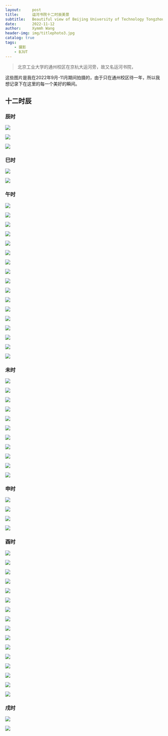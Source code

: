 ```yaml
---
layout:     post
title:      运河书院十二时辰美景
subtitle:   Beautiful view of Beijing University of Technology Tongzhou Campus
date:       2022-11-12
author:     Xymmh Wang
header-img: img/titlephoto3.jpg
catalog: true
tags:
    - 摄影
    - BJUT
---
```



> 北京工业大学的通州校区在京杭大运河旁，故又名运河书院，


这些图片是我在2022年9月-11月期间拍摄的，由于只在通州校区待一年，所以我想记录下在这里的每一个美好的瞬间。


## 十二时辰

### 辰时

![](https://tvax3.sinaimg.cn/large/3dc015b4ly1h826g3czuyj231t2ad4qv.jpg)

![](https://tvax4.sinaimg.cn/large/3dc015b4ly1h825t6fwynj235s2dckjs.jpg)

![](https://tva4.sinaimg.cn/large/3dc015b4ly1h825t7uy1jj235s2dce88.jpg)

### 巳时

![](https://tva2.sinaimg.cn/large/3dc015b4ly1h825tegy8qj23ic2mrqv6.jpg)

![](https://tvax3.sinaimg.cn/large/3dc015b4ly1h825tffsywj22n43iuqv8.jpg)

### 午时

![](https://tvax2.sinaimg.cn/large/3dc015b4ly1h825trzwgzj22yc27l4qu.jpg)

![](https://tvax2.sinaimg.cn/large/3dc015b4ly1h825ttajotj23k02o07wr.jpg)

![](https://tvax3.sinaimg.cn/large/3dc015b4ly1h825tuup3xj237k2eokjw.jpg)

![](https://tvax1.sinaimg.cn/large/3dc015b4ly1h826g4o734j235s2dcb2j.jpg)

![](https://tva3.sinaimg.cn/large/3dc015b4ly1h825twg2fqj23k02o07wr.jpg)

![](https://tvax3.sinaimg.cn/large/3dc015b4ly1h825txvgxjj24gd3cax6x.jpg)

![](https://tvax3.sinaimg.cn/large/3dc015b4ly1h825tz46s0j22mw3ijhdy.jpg)

![](https://tva4.sinaimg.cn/large/3dc015b4ly1h825u0md57j22m23hf4qu.jpg)

![](https://tvax4.sinaimg.cn/large/3dc015b4ly1h825u21bk8j23k02o0e87.jpg)

![](https://tvax4.sinaimg.cn/large/3dc015b4ly1h825u32k8lj23hf2m2e86.jpg)

![](https://tvax3.sinaimg.cn/large/3dc015b4ly1h825u4190zj22o03k0kjp.jpg)

![](https://tvax4.sinaimg.cn/large/3dc015b4ly1h825u511p2j235s2dcx6s.jpg)

![](https://tva3.sinaimg.cn/large/3dc015b4ly1h825u6awnxj23k02o0x6y.jpg)

![](https://tvax3.sinaimg.cn/large/3dc015b4ly1h825u7lj0rj23k02o01l5.jpg)

![](https://tva2.sinaimg.cn/large/3dc015b4ly1h825u8hircj22mh3hzu0z.jpg)

![](https://tva4.sinaimg.cn/large/3dc015b4ly1h825u9ifz9j237k2eox6w.jpg)

![](https://tvax3.sinaimg.cn/large/3dc015b4ly1h825uafprdj239x26lu0z.jpg)

### 未时

![](https://tvax2.sinaimg.cn/large/3dc015b4ly1h825tggo0xj23k02o0b2d.jpg)

![](https://tva3.sinaimg.cn/large/3dc015b4ly1h825thfijgj237k2eoqva.jpg)

![](https://tvax1.sinaimg.cn/large/3dc015b4ly1h825tiakaaj237k2eohdx.jpg)

![](https://tvax2.sinaimg.cn/large/3dc015b4ly1h825tj3dhyj22lq3gynpg.jpg)

![](https://tva1.sinaimg.cn/large/3dc015b4ly1h825tk44uqj237k2eob2d.jpg)

![](https://tvax1.sinaimg.cn/large/3dc015b4ly1h825tkylxij23k02o01l0.jpg)

![](https://tva1.sinaimg.cn/large/3dc015b4ly1h825tlr6paj235s2dcnpf.jpg)

![](https://tva3.sinaimg.cn/large/3dc015b4ly1h825tmy47cj23k02o04qt.jpg)

![](https://tva4.sinaimg.cn/large/3dc015b4ly1h825tnlzd1j22o02nxu0y.jpg)

![](https://tvax1.sinaimg.cn/large/3dc015b4ly1h825tp5nmyj23k02o0u14.jpg)

![](https://tvax4.sinaimg.cn/large/3dc015b4ly1h825tqpwewj23k02o0he1.jpg)

### 申时

![](https://tvax1.sinaimg.cn/large/3dc015b4ly1h825t9zh7jj23hr2m0x6v.jpg)

![](https://tva1.sinaimg.cn/large/3dc015b4ly1h825tbyjs1j227g2y8e87.jpg)

![](https://tva2.sinaimg.cn/large/3dc015b4ly1h825tcxw8sj22iv3d5qv9.jpg)

![](https://tva3.sinaimg.cn/large/3dc015b4ly1h825tdrsbcj22i83cbu0y.jpg)

### 酉时

![](https://tvax3.sinaimg.cn/large/3dc015b4ly1h825ucvzopj23k02o0u0y.jpg)

![](https://tva4.sinaimg.cn/large/3dc015b4ly1h825udx6sgj23k02o0b2b.jpg)

![](https://tva4.sinaimg.cn/large/3dc015b4ly1h825uexnerj22qi3ncqva.jpg)

![](https://tvax3.sinaimg.cn/large/3dc015b4ly1h825ufq6brj22nh3jehdv.jpg)

![](https://tva3.sinaimg.cn/large/3dc015b4ly1h825ugxy6bj22lf3gkx6u.jpg)

![](https://tva4.sinaimg.cn/large/3dc015b4ly1h825uhuwm4j237k2eonpf.jpg)

![](https://tvax2.sinaimg.cn/large/3dc015b4ly1h825uij0wvj227o2y8e83.jpg)

![](https://tva3.sinaimg.cn/large/3dc015b4ly1h825ujc1bfj23k02o0hdw.jpg)

![](https://tva2.sinaimg.cn/large/3dc015b4ly1h825uk4q1jj22o03k0u12.jpg)

![](https://tvax2.sinaimg.cn/large/3dc015b4ly1h825ukvu37j23582cxnpg.jpg)

![](https://tvax1.sinaimg.cn/large/3dc015b4ly1h825ull1l8j235s2dcu0z.jpg)

![](https://tva3.sinaimg.cn/large/3dc015b4ly1h825umfhqdj23k02o0x6t.jpg)

![](https://tvax3.sinaimg.cn/large/3dc015b4ly1h825un7i8qj235s2dckjo.jpg)

![](https://tvax1.sinaimg.cn/large/3dc015b4ly1h825unxsw4j235s2dchdw.jpg)

![](https://tva1.sinaimg.cn/large/3dc015b4ly1h825up1171j23io2mox6s.jpg)

![](https://tvax3.sinaimg.cn/large/3dc015b4ly1h825upyi8fj23j02mox6t.jpg)

### 戌时

![](https://tvax4.sinaimg.cn/large/3dc015b4ly1h825ubsqisj22o03k0x6q.jpg)

![](https://tvax3.sinaimg.cn/large/3dc015b4ly1h825ub67itj235s2dc4qt.jpg)
